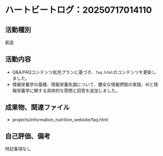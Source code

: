 # ハートビートログ：20250717014110

## 活動種別
創造

## 活動内容
- Q&A/FAQコンテンツ拡充プランに基づき、`faq.html`のコンテンツを更新しました。
- 情報栄養学の基礎、情報栄養失調について、健全な情報摂取の実践、AIと情報栄養学に関する具体的な質問と回答を追加しました。

## 成果物、関連ファイル
- projects/information_nutrition_website/faq.html

## 自己評価、備考
特記事項なし
